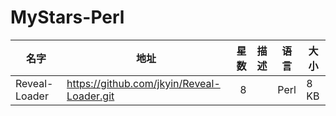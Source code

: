 # MyStars-Perl
|    名字     |                   地址                   |星数|描述|语言|大小|
|-------------|------------------------------------------|---:|----|----|----|
|Reveal-Loader|https://github.com/jkyin/Reveal-Loader.git|   8|    |Perl|8 KB|
